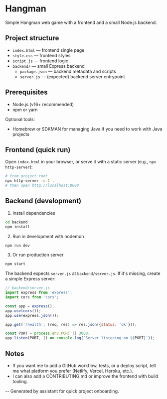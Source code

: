 # Hangman

Simple Hangman web game with a frontend and a small Node.js backend.

## Project structure

- `index.html` — frontend single page
- `style.css` — frontend styles
- `script.js` — frontend logic
- `backend/` — small Express backend
  - `package.json` — backend metadata and scripts
  - `server.js` — (expected) backend server entrypoint

## Prerequisites

- Node.js (v16+ recommended)
- npm or yarn

Optional tools:
- Homebrew or SDKMAN for managing Java if you need to work with Java projects

## Frontend (quick run)

Open `index.html` in your browser, or serve it with a static server (e.g., `npx http-server`):

```bash
# from project root
npx http-server -c-1 .
# then open http://localhost:8080
```

## Backend (development)

1. Install dependencies

```bash
cd backend
npm install
```

2. Run in development with nodemon

```bash
npm run dev
```

3. Or run production server

```bash
npm start
```

The backend expects `server.js` at `backend/server.js`. If it's missing, create a simple Express server:

```js
// backend/server.js
import express from 'express';
import cors from 'cors';

const app = express();
app.use(cors());
app.use(express.json());

app.get('/health', (req, res) => res.json({status: 'ok'}));

const PORT = process.env.PORT || 3000;
app.listen(PORT, () => console.log(`Server listening on ${PORT}`));
```

## Notes

- If you want me to add a GitHub workflow, tests, or a deploy script, tell me what platform you prefer (Netlify, Vercel, Heroku, etc.).
- I can also add a CONTRIBUTING.md or improve the frontend with build tooling.

--
Generated by assistant for quick project onboarding.
